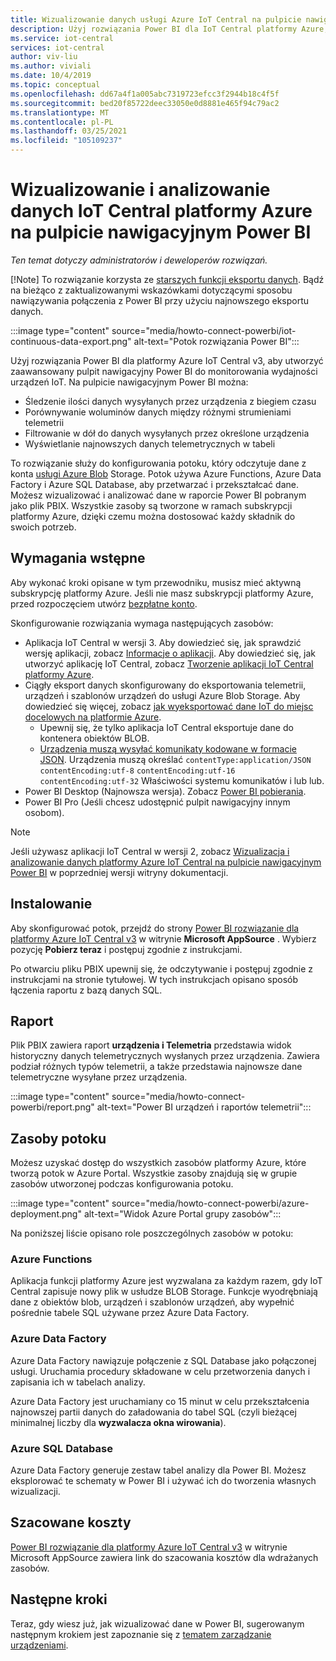 ```yaml
---
title: Wizualizowanie danych usługi Azure IoT Central na pulpicie nawigacyjnym Power BI | Microsoft Docs
description: Użyj rozwiązania Power BI dla IoT Central platformy Azure, aby wizualizować i analizować dane IoT Central.
ms.service: iot-central
services: iot-central
author: viv-liu
ms.author: viviali
ms.date: 10/4/2019
ms.topic: conceptual
ms.openlocfilehash: dd67a4f1a005abc7319723efcc3f2944b18c4f5f
ms.sourcegitcommit: bed20f85722deec33050e0d8881e465f94c79ac2
ms.translationtype: MT
ms.contentlocale: pl-PL
ms.lasthandoff: 03/25/2021
ms.locfileid: "105109237"
---
```

# <a name="visualize-and-analyze-your-azure-iot-central-data-in-a-power-bi-dashboard"></a>Wizualizowanie i analizowanie danych IoT Central platformy Azure na pulpicie nawigacyjnym Power BI

*Ten temat dotyczy administratorów i deweloperów rozwiązań.*

[!Note] To rozwiązanie korzysta ze [starszych funkcji eksportu danych](./howto-export-data-legacy.md). Bądź na bieżąco z zaktualizowanymi wskazówkami dotyczącymi sposobu nawiązywania połączenia z Power BI przy użyciu najnowszego eksportu danych.

:::image type="content" source="media/howto-connect-powerbi/iot-continuous-data-export.png" alt-text="Potok rozwiązania Power BI":::

Użyj rozwiązania Power BI dla platformy Azure IoT Central v3, aby utworzyć zaawansowany pulpit nawigacyjny Power BI do monitorowania wydajności urządzeń IoT. Na pulpicie nawigacyjnym Power BI można:

- Śledzenie ilości danych wysyłanych przez urządzenia z biegiem czasu
- Porównywanie woluminów danych między różnymi strumieniami telemetrii
- Filtrowanie w dół do danych wysyłanych przez określone urządzenia
- Wyświetlanie najnowszych danych telemetrycznych w tabeli

To rozwiązanie służy do konfigurowania potoku, który odczytuje dane z konta [usługi Azure Blob](./howto-export-data-legacy.md) Storage. Potok używa Azure Functions, Azure Data Factory i Azure SQL Database, aby przetwarzać i przekształcać dane. Możesz wizualizować i analizować dane w raporcie Power BI pobranym jako plik PBIX. Wszystkie zasoby są tworzone w ramach subskrypcji platformy Azure, dzięki czemu można dostosować każdy składnik do swoich potrzeb.

## <a name="prerequisites"></a>Wymagania wstępne

Aby wykonać kroki opisane w tym przewodniku, musisz mieć aktywną subskrypcję platformy Azure. Jeśli nie masz subskrypcji platformy Azure, przed rozpoczęciem utwórz [bezpłatne konto](https://azure.microsoft.com/free/?WT.mc_id=A261C142F).

Skonfigurowanie rozwiązania wymaga następujących zasobów:

- Aplikacja IoT Central w wersji 3. Aby dowiedzieć się, jak sprawdzić wersję aplikacji, zobacz [Informacje o aplikacji](./howto-get-app-info.md). Aby dowiedzieć się, jak utworzyć aplikację IoT Central, zobacz [Tworzenie aplikacji IoT Central platformy Azure](./quick-deploy-iot-central.md).
- Ciągły eksport danych skonfigurowany do eksportowania telemetrii, urządzeń i szablonów urządzeń do usługi Azure Blob Storage. Aby dowiedzieć się więcej, zobacz [jak wyeksportować dane IoT do miejsc docelowych na platformie Azure](howto-export-data.md).
  - Upewnij się, że tylko aplikacja IoT Central eksportuje dane do kontenera obiektów BLOB.
  - [Urządzenia muszą wysyłać komunikaty kodowane w formacie JSON](../../iot-hub/iot-hub-devguide-messages-d2c.md). Urządzenia muszą określać `contentType:application/JSON` `contentEncoding:utf-8` `contentEncoding:utf-16` `contentEncoding:utf-32` Właściwości systemu komunikatów i lub lub.
- Power BI Desktop (Najnowsza wersja). Zobacz [Power BI pobierania](https://powerbi.microsoft.com/downloads/).
- Power BI Pro (Jeśli chcesz udostępnić pulpit nawigacyjny innym osobom).

> [!NOTE]
> Jeśli używasz aplikacji IoT Central w wersji 2, zobacz [Wizualizacja i analizowanie danych platformy Azure IoT Central na pulpicie nawigacyjnym Power BI](/previous-versions/azure/iot-central/core/howto-connect-powerbi) w poprzedniej wersji witryny dokumentacji.

## <a name="install"></a>Instalowanie

Aby skonfigurować potok, przejdź do strony [Power BI rozwiązanie dla platformy Azure IoT Central v3](https://appsource.microsoft.com/product/web-apps/iot-central.power-bi-solution-iot-central) w witrynie **Microsoft AppSource** . Wybierz pozycję **Pobierz teraz** i postępuj zgodnie z instrukcjami.

Po otwarciu pliku PBIX upewnij się, że odczytywanie i postępuj zgodnie z instrukcjami na stronie tytułowej. W tych instrukcjach opisano sposób łączenia raportu z bazą danych SQL.

## <a name="report"></a>Raport

Plik PBIX zawiera raport **urządzenia i Telemetria** przedstawia widok historyczny danych telemetrycznych wysłanych przez urządzenia. Zawiera podział różnych typów telemetrii, a także przedstawia najnowsze dane telemetryczne wysyłane przez urządzenia.

:::image type="content" source="media/howto-connect-powerbi/report.png" alt-text="Power BI urządzeń i raportów telemetrii":::

## <a name="pipeline-resources"></a>Zasoby potoku

Możesz uzyskać dostęp do wszystkich zasobów platformy Azure, które tworzą potok w Azure Portal. Wszystkie zasoby znajdują się w grupie zasobów utworzonej podczas konfigurowania potoku.

:::image type="content" source="media/howto-connect-powerbi/azure-deployment.png" alt-text="Widok Azure Portal grupy zasobów":::

Na poniższej liście opisano role poszczególnych zasobów w potoku:

### <a name="azure-functions"></a>Azure Functions

Aplikacja funkcji platformy Azure jest wyzwalana za każdym razem, gdy IoT Central zapisuje nowy plik w usłudze BLOB Storage. Funkcje wyodrębniają dane z obiektów blob, urządzeń i szablonów urządzeń, aby wypełnić pośrednie tabele SQL używane przez Azure Data Factory.

### <a name="azure-data-factory"></a>Azure Data Factory

Azure Data Factory nawiązuje połączenie z SQL Database jako połączonej usługi. Uruchamia procedury składowane w celu przetworzenia danych i zapisania ich w tabelach analizy.

Azure Data Factory jest uruchamiany co 15 minut w celu przekształcenia najnowszej partii danych do załadowania do tabel SQL (czyli bieżącej minimalnej liczby dla **wyzwalacza okna wirowania**).

### <a name="azure-sql-database"></a>Azure SQL Database

Azure Data Factory generuje zestaw tabel analizy dla Power BI. Możesz eksplorować te schematy w Power BI i używać ich do tworzenia własnych wizualizacji.

## <a name="estimated-costs"></a>Szacowane koszty

[Power BI rozwiązanie dla platformy Azure IoT Central v3](https://appsource.microsoft.com/product/web-apps/iot-central.power-bi-solution-iot-central) w witrynie Microsoft AppSource zawiera link do szacowania kosztów dla wdrażanych zasobów.

## <a name="next-steps"></a>Następne kroki

Teraz, gdy wiesz już, jak wizualizować dane w Power BI, sugerowanym następnym krokiem jest zapoznanie się z [tematem zarządzanie urządzeniami](howto-manage-devices.md).
